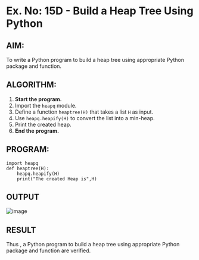 # Ex. No: 15D - Build a Heap Tree Using Python

## AIM:
To write a Python program to build a heap tree using appropriate Python package and function.
## ALGORITHM:

1. **Start the program.**
2. Import the `heapq` module.
3. Define a function `heaptree(H)` that takes a list `H` as input.
4. Use `heapq.heapify(H)` to convert the list into a min-heap.
5. Print the created heap.
6. **End the program.**

## PROGRAM:

```
import heapq
def heaptree(H):
    heapq.heapify(H)
    print("The created Heap is",H)

```

## OUTPUT
![image](https://github.com/user-attachments/assets/d6de42d1-61b4-4d69-9191-bb0cd5631e59)
## RESULT
Thus , a Python program to build a heap tree using appropriate Python package and function are verified.
